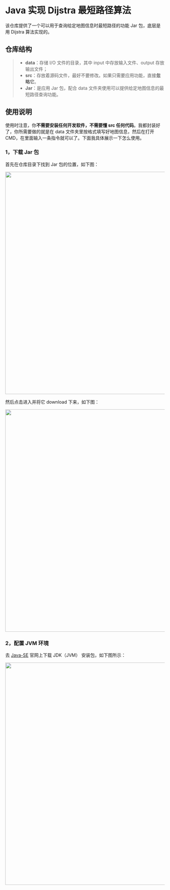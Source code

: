 # Java 实现 Dijstra 最短路径算法

该仓库提供了一个可以用于查询给定地图信息时最短路径的功能 Jar 包，底层是用 Dijstra 算法实现的。

## 仓库结构

> + **data**：存储 I/O 文件的目录，其中 input 中存放输入文件、output 存放输出文件；
> + **src**：存放着源码文件，最好不要修改。如果只需要应用功能，直接**忽略它**。
> + **Jar**：是应用 Jar 包，配合 data 文件夹使用可以提供给定地图信息的最短路径查询功能。

## 使用说明

使用时注意，你**不需要安装任何开发软件，不需要懂 src 任何代码**。我都封装好了，你所需要做的就是在 data 文件夹里按格式填写好地图信息，然后在打开 CMD，在里面输入一条指令就可以了。下面我具体展示一下怎么使用。

### 1，下载 Jar 包

首先在仓库目录下找到 Jar 包的位置，如下图：

<div align=center>
<img width=700 heigh=300 src="https://github.com/LiePleased/FindShortestPath/blob/master/photo/0.png" />
</div>

然后点击进入并将它 download 下来，如下图：

<div align=center>
<img width=700 heigh=300 src="https://github.com/LiePleased/FindShortestPath/blob/master/photo/1.png" />
</div>

### 2，配置 JVM 环境

去 [Java-SE](https://www.oracle.com/technetwork/java/javase/downloads/jdk8-downloads-2133151.html) 官网上下载 JDK（JVM） 安装包，如下图所示：

<div align=center>
<img width=700 heigh=300 src="https://github.com/LiePleased/FindShortestPath/blob/master/photo/4.png" />
</div>
